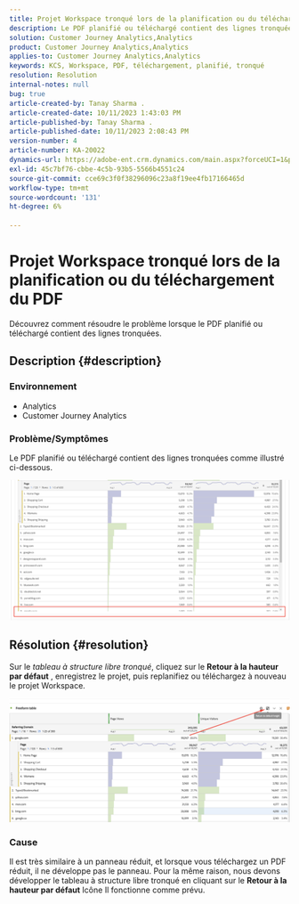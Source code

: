 ```yaml
---
title: Projet Workspace tronqué lors de la planification ou du téléchargement du PDF
description: Le PDF planifié ou téléchargé contient des lignes tronquées.
solution: Customer Journey Analytics,Analytics
product: Customer Journey Analytics,Analytics
applies-to: Customer Journey Analytics,Analytics
keywords: KCS, Workspace, PDF, téléchargement, planifié, tronqué
resolution: Resolution
internal-notes: null
bug: true
article-created-by: Tanay Sharma .
article-created-date: 10/11/2023 1:43:03 PM
article-published-by: Tanay Sharma .
article-published-date: 10/11/2023 2:08:43 PM
version-number: 4
article-number: KA-20022
dynamics-url: https://adobe-ent.crm.dynamics.com/main.aspx?forceUCI=1&pagetype=entityrecord&etn=knowledgearticle&id=17267216-3c68-ee11-9ae7-6045bd0063aa
exl-id: 45c7bf76-cbbe-4c5b-93b5-5566b4551c24
source-git-commit: cce69c3f0f38296096c23a8f19ee4fb17166465d
workflow-type: tm+mt
source-wordcount: '131'
ht-degree: 6%

---
```


# Projet Workspace tronqué lors de la planification ou du téléchargement du PDF


Découvrez comment résoudre le problème lorsque le PDF planifié ou téléchargé contient des lignes tronquées.

## Description {#description}


### Environnement

- Analytics
- Customer Journey Analytics




### Problème/Symptômes

Le PDF planifié ou téléchargé contient des lignes tronquées comme illustré ci-dessous.

![](assets/___18267216-3c68-ee11-9ae7-6045bd0063aa___.png)


## Résolution {#resolution}


Sur le *tableau à structure libre tronqué*, cliquez sur le <b>Retour à la hauteur par défaut</b> , enregistrez le projet, puis replanifiez ou téléchargez à nouveau le projet Workspace.

![](assets/e9fea250-d7fc-ec11-82e5-000d3a3b090d.png)

### Cause

Il est très similaire à un panneau réduit, et lorsque vous téléchargez un PDF réduit, il ne développe pas le panneau.
Pour la même raison, nous devons développer le tableau à structure libre tronqué en cliquant sur le <b>Retour à la hauteur par défaut</b> Icône Il fonctionne comme prévu.
